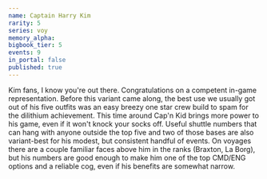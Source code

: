 ```yaml
---
name: Captain Harry Kim
rarity: 5
series: voy
memory_alpha:
bigbook_tier: 5
events: 9
in_portal: false
published: true
---
```


Kim fans, I know you're out there. Congratulations on a competent in-game representation. Before this variant came along, the best use we usually got out of his five outfits was an easy breezy one star crew build to spam for the dilithium achievement. This time around Cap'n Kid brings more power to his game, even if it won't knock your socks off. Useful shuttle numbers that can hang with anyone outside the top five and two of those bases are also variant-best for his modest, but consistent handful of events. On voyages there are a couple familiar faces above him in the ranks (Braxton, La Borg), but his numbers are good enough to make him one of the top CMD/ENG options and a reliable cog, even if his benefits are somewhat narrow.
